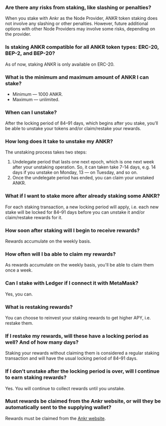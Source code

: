 ### Are there any risks from staking, like slashing or penalties?
When you stake with Ankr as the Node Provider, ANKR token staking does not involve any slashing or other penalties. 
However, future additional options with other Node Providers may involve some risks, depending on the provider.

###  Is staking ANKR compatible for all ANKR token types: ERC-20,  BEP-2, and BEP-20? 
As of now, staking ANKR is only available on ERC-20.

###  What is the minimum and maximum amount of ANKR I can stake?
* Minimum — 1000 ANKR.
* Maximum — unlimited.

### When can I unstake?
After the locking period of 84–91 days, which begins after you stake, you’ll be able to unstake your tokens and/or claim/restake your rewards.

### How long does it take to unstake my ANKR?
The unstaking process takes two steps: 
1. Undelegate period that lasts one next epoch, which is one next week after your unstaking operation. So, it can taken take 7-14 days, e.g. 14 days if you unstake on Monday, 13 — on Tuesday, and so on. 
2. Once the undelegate period has ended, you can claim your unstaked ANKR.

### What if I want to stake more after already staking some ANKR?
For each staking transaction, a new locking period will apply, i.e. each new stake will be locked for 84–91 days before you can unstake it and/or claim/restake rewards for it. 

### How soon after staking will I begin to receive rewards? 
Rewards accumulate on the weekly basis.

### How often will I ba able to claim my rewards?
As rewards accumulate on the weekly basis, you'll be able to claim them once a week.

### Can I stake with Ledger if I connect it with MetaMask?
Yes, you can.

### What is restaking rewards?
You can choose to reinvest your staking rewards to get higher APY, i.e. restake them.

### If I restake my rewards, will these have a locking period as well? And of how many days?
Staking your rewards without claiming them is considered a regular staking transaction and will have the usual locking period of 84–91 days.

###  If I don’t unstake after the locking period is over, will I continue to earn staking rewards?
Yes. You will continue to collect rewards until you unstake.

### Must rewards be claimed from the Ankr website, or will they be automatically sent to the supplying wallet?
Rewards must be claimed from the [Ankr website](https://www.ankr.com/staking/dashboard/).









